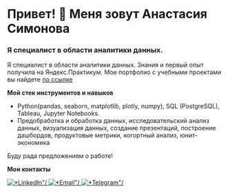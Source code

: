 <div id="header" aling="center">
  <h1>Привет! 👋 Меня зовут Анастасия Симонова</h1>
  <h3>Я специалист в области аналитики данных.</h3>
</div>

Я специалист в области аналитики данных.
Знания и первый опыт получила на Яндекс.Практикум.
Мое портфолио с учебными проектами вы найдете [по ссылке](https://github.com/nastasiasimon/Yandex_practicum)

**Мой стек инструментов и навыков**
- Python(pandas, seaborn, matplotlib, plotly, numpy), SQL (PostgreSQL), Tableau, Jupyter Notebooks.
- Предобработка и обработка данных, исследовательский анализ данных, визуализация данных, создание презентаций, построение дашбордов, продуктовые метрики, когортный анализ, юнит-экономика

Буду рада предложениям о работе!

**Мои контакты**

<div id=*socials* aling="center">
  <a href="https://www.linkedin.com/in/%D0%B0%D0%BD%D0%B0%D1%81%D1%82%D0%B0%D1%81%D0%B8%D1%8F-%D1%81%D0%B8%D0%BC%D0%BE%D0%BD%D0%BE%D0%B2%D0%B0-0766762bb?lipi=urn%3Ali%3Apage%3Ad_flagship3_profile_view_base_contact_details%3BI7reg7u2SZKyYvO%2FPOnevg%3D%3D">
    <img src="https://img.shields.io/badge/LinkedIn-blue?style=for-the-badge&logo=linkedin&logoColor=white" alt=*LinkedIn"/>
  </a>
  <a href="nastasiasimon9@gmail.com">
    <img src="https://img.shields.io/badge/nastasiasimon9%40gmail.com" alt=*Email"/>
  </a>
  <a href="https://t.me/simonastasia">
    <img src="https://img.shields.io/badge/%20https%3A%2F%2Ft.me%2Fsimonastasia" alt=*Telegram"/>
  </a>
</div>
